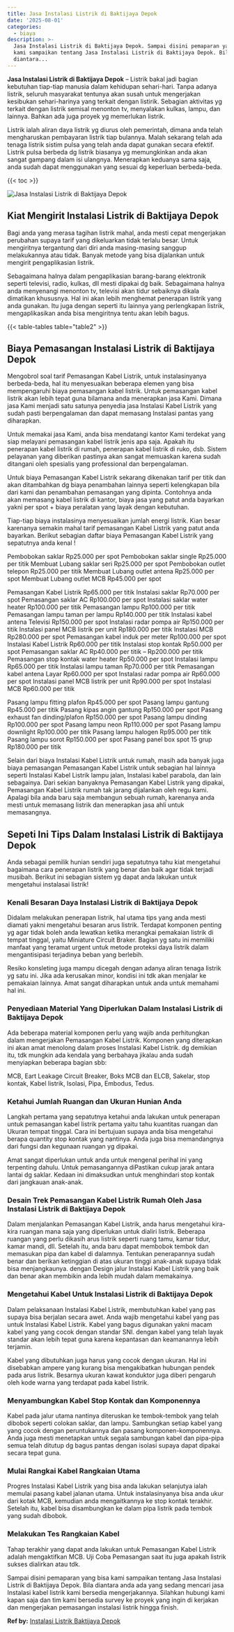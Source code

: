 ```yaml
---
title: Jasa Instalasi Listrik di Baktijaya Depok
date: '2025-08-01'
categories:
  - biaya
description: >-
  Jasa Instalasi Listrik di Baktijaya Depok. Sampai disini pemaparan yang bisa
  kami sampaikan tentang Jasa Instalasi Listrik di Baktijaya Depok. Bila
  diantara...
---
```


**Jasa Instalasi Listrik di Baktijaya Depok** – Listrik bakal jadi bagian kebutuhan tiap-tiap manusia dalam kehidupan sehari-hari. Tanpa adanya listrik, seluruh masyarakat tentunya akan susah untuk mengerjakan kesibukan sehari-harinya yang terkait dengan listirik. Sebagian aktivitas yg terkait dengan listrik semisal menonton tv, menyalakan kulkas, lampu, dan lainnya. Bahkan ada juga proyek yg memerlukan listrik.

Listrik ialah aliran daya listrik yg diurus oleh pemerintah, dimana anda telah mengharuskan pembayaran listrik tiap bulannya. Malah sekarang telah ada tenaga listrik sistim pulsa yang telah anda dapat gunakan secara efektif. Listrik pulsa berbeda dg listrik biasanya yg memungkinkan anda akan sangat gampang dalam isi ulangnya. Menerapkan keduanya sama saja, anda sudah dapat menggunakan yang sesuai dg keperluan berbeda-beda.

{{< toc >}}

![Jasa Instalasi Listrik di Baktijaya Depok](/images/instalasi-listrik-murah09.png)

## Kiat Mengirit Instalasi Listrik di Baktijaya Depok

Bagi anda yang merasa tagihan listrik mahal, anda mesti cepat mengerjakan perubahan supaya tarif yang dikeluarkan tidak terlalu besar. Untuk mengiritnya tergantung dari diri anda masing-masing sanggup melakukannya atau tidak. Banyak metode yang bisa dijalankan untuk mengirit pengaplikasian listrik.

Sebagaimana halnya dalam pengaplikasian barang-barang elektronik seperti televisi, radio, kulkas, dll mesti dipakai dg baik. Sebagaimana halnya anda menyenangi menonton tv, televisi akan tidur sebaiknya dikala dimatikan khususnya. Hal ini akan lebih menghemat penerapan listrik yang anda gunakan. Itu juga dengan seperti itu lainnya yang perlengkapan listrik, mengaplikasikan anda bisa mengiritnya tentu akan lebih bagus.

{{< table-tables table="table2" >}}

## Biaya Pemasangan Instalasi Listrik di Baktijaya Depok

Mengobrol soal tarif Pemasangan Kabel Listrik, untuk instalasinyanya berbeda-beda, hal itu menyesuaikan beberapa elemen yang bisa mempengaruhi biaya pemasangan kabel listrik. Untuk pemasangan kabel listrik akan lebih tepat guna bilamana anda menerapkan jasa Kami. Dimana jasa Kami menjadi satu satunya penyedia jasa Instalasi Kabel Listrik yang sudah pasti berpengalaman dan dapat memasang Instalasi pantas yang diharapkan.

Untuk memakai jasa Kami, anda bisa mendatangi kantor Kami terdekat yang siap melayani pemasangan kabel listrik jenis apa saja. Apakah itu penerapan kabel listrik di rumah, penerapan kabel listrik di ruko, dsb. Sistem pelayanan yang diberikan pastinya akan sangat memuaskan karena sudah ditangani oleh spesialis yang professional dan berpengalaman.

Untuk biaya Pemasangan Kabel Listrik sekarang dikenakan tarif per titik dan akan ditambahkan dg biaya penambahan lainnya seperti kelengkapan bila dari kami dan penambahan pemasangan yang dipinta. Contohnya anda akan memasang kabel listrik di kantor, biaya jasa yang patut anda bayarkan yakni per spot + biaya peralatan yang layak dengan kebutuhan.

Tiap-tiap biaya instalasinya menyesuaikan jumlah energi listrik. Kian besar karenanya semakin mahal tarif pemasangan Kabel Listrik yang patut anda bayarkan. Berikut sebagian daftar biaya Pemasangan Kabel Listrik yang sepatutnya anda kenal !

Pembobokan saklar Rp25.000 per spot Pembobokan saklar single Rp25.000 per titik Membuat Lubang saklar seri Rp25.000 per spot Pembobokan outlet telepon Rp25.000 per titik Membuat Lubang outlet antena Rp25.000 per spot Membuat Lubang outlet MCB Rp45.000 per spot

Pemasangan Kabel Listrik Rp65.000 per titik Instalasi saklar Rp70.000 per spot Pemasangan saklar AC Rp100.000 per spot Instalasi saklar water heater Rp100.000 per titik Pemasangan lampu Rp100.000 per titik Pemasangan lampu taman per lampu Rp140.000 per titik Instalasi kabel antena Televisi Rp150.000 per spot Instalasi radar pompa air Rp150.000 per titik Instalasi panel MCB listrik per unit Rp180.000 per titik Instalasi MCB Rp280.000 per spot Pemasangan kabel induk per meter Rp100.000 per spot Instalasi Kabel Listrik Rp60.000 per titik Instalasi stop kontak Rp50.000 per spot Pemasangan saklar AC Rp40.000 per titik – Rp200.000 per titik Pemasangan stop kontak water heater Rp50.000 per spot Instalasi lampu Rp65.000 per titik Instalasi lampu taman Rp70.000 per titik Pemasangan kabel antena Layar Rp60.000 per spot Instalasi radar pompa air Rp60.000 per spot Instalasi panel MCB listrik per unit Rp90.000 per spot Instalasi MCB Rp60.000 per titik

Pasang lampu fitting plafon Rp45.000 per spot Pasang lampu gantung Rp45.000 per titik Pasang kipas angin gantung Rp150.000 per spot Pasang exhaust fan dinding/plafon Rp150.000 per spot Pasang lampu dinding Rp100.000 per spot Pasang lampu neon Rp110.000 per spot Pasang lampu downlight Rp100.000 per titik Pasang lampu halogen Rp95.000 per titik Pasang lampu sorot Rp150.000 per spot Pasang panel box spot 15 grup Rp180.000 per titik

Selain dari biaya Instalasi Kabel Listrik untuk rumah, masih ada banyak juga biaya pemasangan Pemasangan Kabel Listrik untuk sebagian hal lainnya seperti Instalasi Kabel Listrik lampu jalan, Instalasi kabel parabola, dan lain sebagainya. Dari sekian banyaknya Pemasangan Kabel Listrik yang dipakai, Pemasangan Kabel Listrik rumah tak jarang dijalankan oleh regu kami. Apalagi bila anda baru saja membangun sebuah rumah, karenanya anda mesti untuk memasang listrik dan menerapkan jasa ahli untuk memasangnya.

## Sepeti Ini Tips Dalam Instalasi Listrik di Baktijaya Depok


Anda sebagai pemilik hunian sendiri juga sepatutnya tahu kiat mengetahui bagaimana cara penerapan listrik yang benar dan baik agar tidak terjadi musibah. Berikut ini sebagian sistem yg dapat anda lakukan untuk mengetahui instalasai listrik!

### Kenali Besaran Daya Instalasi Listrik di Baktijaya Depok

Didalam melakukan penerapan listrik, hal utama tips yang anda mesti diamati yakni mengetahui besaran arus listrik. Terdapat komponen penting yg agar tidak boleh anda lewatkan ketika merangkai pemakaian listrik di tempat tinggal, yaitu Miniature Circuit Braker. Bagian yg satu ini memiliki manfaat yang teramat urgent untuk metode proteksi daya listrik dalam mengantisipasi terjadinya beban yang berlebih.

Resiko konsleting juga mampu dicegah dengan adanya aliran tenaga listrik yg satu ini. Jika ada kerusakan minor, kondisi ini tdk akan menjalar ke pemakaian lainnya. Amat sangat diharapkan untuk anda untuk memahami hal ini.

### Penyediaan Material Yang Diperlukan Dalam Instalasi Listrik di Baktijaya Depok

Ada beberapa material komponen perlu yang wajib anda perhitungkan dalam mengerjakan Pemasangan Kabel Listrik. Komponen yang diterapkan ini akan amat menolong dalam proses Instalasi Kabel Listrik. dg demikian itu, tdk mungkin ada kendala yang berbahaya jikalau anda sudah menyiapkan beberapa bagian sbb:

MCB, Eart Leakage Circuit Breaker, Boks MCB dan ELCB, Sakelar, stop kontak, Kabel listrik, Isolasi, Pipa, Embodus, Tedus.

### Ketahui Jumlah Ruangan dan Ukuran Hunian Anda

Langkah pertama yang sepatutnya ketahui anda lakukan untuk penerapan untuk pemasangan kabel listrik pertama yaitu tahu kuantitas ruangan dan Ukuran tempat tinggal. Cara ini bertujuan supaya anda bisa mengetahui berapa quantity stop kontak yang nantinya. Anda juga bisa memandangnya dari fungsi dan kegunaan ruangan yg dipakai.

Amat sangat diperlukan untuk anda untuk mengenal perihal ini yang terpenting dahulu. Untuk pemasangannya diPastikan cukup jarak antara lantai dg saklar. Kedaan ini dimaksudkan untuk menghindari stop kontak dari jangkauan anak-anak.

### Desain Trek Pemasangan Kabel Listrik Rumah Oleh Jasa Instalasi Listrik di Baktijaya Depok

Dalam menjalankan Pemasangan Kabel Listrik, anda harus mengetahui kira-kira ruangan mana saja yang diperlukan untuk dialiri listrik. Beberapa ruangan yang perlu dikasih arus listrik seperti ruang tamu, kamar tidur, kamar mandi, dll. Setelah itu, anda baru dapat membobok tembok dan memasukan pipa dan kabel di dalamnya. Tentukan penerapannya sudah benar dan berikan ketinggian di atas ukuran tinggi anak-anak supaya tidak bisa menjangkaunya. dengan Design jalur Instalasi Kabel Listrik yang baik dan benar akan membikin anda lebih mudah dalam memakainya.

### Mengetahui Kabel Untuk Instalasi Listrik di Baktijaya Depok

Dalam pelaksanaan Instalasi Kabel Listrik, membutuhkan kabel yang pas supaya bisa berjalan secara awet. Anda wajib mengetahui kabel yang pas untuk Instalasi Kabel Listrik. Kabel yang bagus digunakan yakni macam kabel yang yang cocok dengan standar SNI. dengan kabel yang telah layak standar akan lebih tepat guna karena kepantasan dan keamanannya lebih terjamin.

Kabel yang dibutuhkan juga harus yang cocok dengan ukuran. Hal ini disebabkan ampere yang kurang bisa mengakibatkan hubungan pendek pada arus listrik. Besarnya ukuran kawat konduktor juga diberi pengaruh oleh kode warna yang terdapat pada kabel listrik.

### Menyambungkan Kabel Stop Kontak dan Komponennya

Kabel pada jalur utama nantinya diteruskan ke tembok-tembok yang telah dibobok seperti colokan saklar, dan lampu. Sambungkan setiap kabel yang yang cocok dengan peruntukannya dan pasang komponen-komponennya. Anda juga mesti menetapkan untuk segala sambungan kabel dan pipa-pipa semua telah ditutup dg bagus pantas dengan isolasi supaya dapat dipakai secara tepat guna.

### Mulai Rangkai Kabel Rangkaian Utama

Progres Instalasi Kabel Listrik yang bisa anda lakukan selanjutya ialah memulai pasang kabel jalanan utama. Untuk instalasinyanya bisa anda ukur dari kotak MCB, kemudian anda mengaitkannya ke stop kontak terakhir. Setelah itu, kabel bisa disambungkan ke dalam pipa listrik pada tembok yang sudah dibobok.

### Melakukan Tes Rangkaian Kabel

Tahap terakhir yang dapat anda lakukan untuk Pemasangan Kabel Listrik adalah mengaktifkan MCB. Uji Coba Pemasangan saat itu juga apakah listrik sukses dialirkan atau tdk.

Sampai disini pemaparan yang bisa kami sampaikan tentang Jasa Instalasi Listrik di Baktijaya Depok. Bila diantara anda ada yang sedang mencari jasa Instalasi kabel listrik kami bersedia mengerjakannya. Silahkan hubungi kami kapan saja dan tim kami bersedia survey ke proyek yang ingin di kerjakan dan mengerjakan pemasangan instalasi listrik hingga finish.

**Ref by:** [Instalasi Listrik Baktijaya Depok](https://id.wikipedia.org/wiki/Instalasi)
